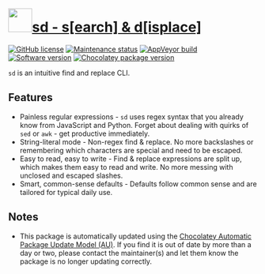 # [<img src="https://cdn.jsdelivr.net/gh/dgalbraith/chocolatey-packages@870b9adb7bb9949508f14b26a492cbc5c0fa6759/icons/sd-cli.png" width="48" height="48" />sd - s[earch] &amp; d[isplace]](<https://chocolatey.org/packages/sd-cli>)

[![GitHub license](https://img.shields.io/github/license/chmln/sd)](https://github.com/chmln/sd/blob/master/LICENSE)
[![Maintenance status](https://img.shields.io/badge/maintained%3F-yes-green.svg)](https://github.com/dgalbraith/chocolatey-packages/graphs/commit-activity)
[![AppVeyor build](https://img.shields.io/appveyor/ci/dgalbraith/chocolatey-packages)](https://ci.appveyor.com/project/dgalbraith/chocolatey-packages)
[![Software version](https://img.shields.io/badge/version-v0.7.5-blue)](https://github.com/chmln/sd/releases/tag/v0.7.5)
[![Chocolatey package version](https://img.shields.io/chocolatey/v/sd-search-displace?label=Chocolatey)](https://chocolatey.org/packages/sd-cli)

`sd` is an intuitive find and replace CLI.

## Features

* Painless regular expressions - `sd` uses regex syntax that you already know from JavaScript and Python. Forget about dealing with quirks of `sed` or `awk` - get productive immediately.
* String-literal mode - Non-regex find & replace. No more backslashes or remembering which characters are special and need to be escaped.
* Easy to read, easy to write - Find & replace expressions are split up, which makes them easy to read and write. No more messing with unclosed and escaped slashes.
* Smart, common-sense defaults - Defaults follow common sense and are tailored for typical daily use.

## Notes

* This package is automatically updated using the [Chocolatey Automatic Package Update Model (AU)](https://github.com/majkinetor/au/blob/master/README.md).
  If you find it is out of date by more than a day or two, please contact the maintainer(s) and let them know the package is no longer updating correctly.

